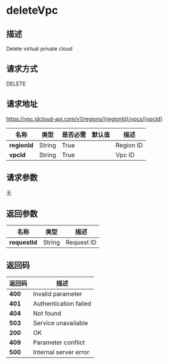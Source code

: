 # deleteVpc


## 描述
Delete virtual private cloud

## 请求方式
DELETE

## 请求地址
https://vpc.jdcloud-api.com/v1/regions/{regionId}/vpcs/{vpcId}

|名称|类型|是否必需|默认值|描述|
|---|---|---|---|---|
|**regionId**|String|True||Region ID|
|**vpcId**|String|True||Vpc ID|

## 请求参数
无


## 返回参数
|名称|类型|描述|
|---|---|---|
|**requestId**|String|Request ID|



## 返回码
|返回码|描述|
|---|---|
|**400**|Invalid parameter|
|**401**|Authentication failed|
|**404**|Not found|
|**503**|Service unavailable|
|**200**|OK|
|**409**|Parameter conflict|
|**500**|Internal server error|
